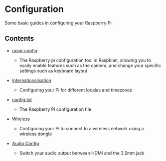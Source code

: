 # Configuration

Some basic guides in configuring your Raspberry Pi

## Contents

- [raspi-config](raspi-config.md)
    - The Raspberry pi configuration tool in Raspbian, allowing you to easily enable features such as the camera, and change your specific settings such as keyboard layout

- [Internationalisation](internationalisation.md)
    - Configuring your Pi for different locales and timezones
    
- [config.txt](config-txt.md)
    - The Raspberry Pi configuration file
    
- [Wireless](wireless.md)
    - Configuring your Pi to connect to a wireless network using a wireless dongle
    
- [Audio Config](audio-config.md)
    - Switch your audio output between HDMI and the 3.5mm jack